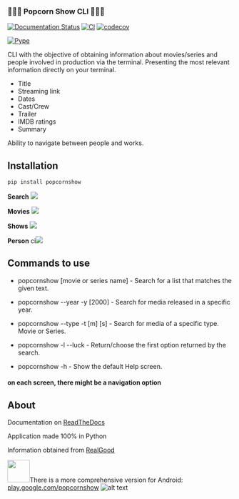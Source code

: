 ### 🍿🍿🍿 Popcorn Show CLI 🍿🍿🍿

[![Documentation Status](https://readthedocs.org/projects/popcornshow-cli/badge/?version=latest)](https://popcornshow-cli.readthedocs.io/en/latest/?badge=latest)
[![CI](https://github.com/icaronunes/popcornshow-cli/actions/workflows/ci.yml/badge.svg)](https://github.com/icaronunes/popcornshow-cli/actions/workflows/ci.yml)
[![codecov](https://codecov.io/gh/icaronunes/popcornshow-cli/branch/master/graph/badge.svg?token=OL7MWQKQKR)](https://codecov.io/gh/icaronunes/popcornshow-cli)

[![Pype](https://pypi.org/static/images/logo-small.8998e9d1.svg)](https://pypi.org/project/popcornshow/)

CLI with the objective of obtaining information about movies/series and people involved in production via the terminal.
Presenting the most relevant information directly on your terminal.

- Title
- Streaming link
- Dates
- Cast/Crew
- Trailer
- IMDB ratings
- Summary

Ability to navigate between people and works.

## Installation

```bash
pip install popcornshow
```

**Search** 
![](https://popcornshow-cli.readthedocs.io/en/latest/assets/cli_search.png)

**Movies**
![](https://popcornshow-cli.readthedocs.io/en/latest/assets/show_movie.png)  

**Shows**
![](https://popcornshow-cli.readthedocs.io/en/latest/assets/show_serie.png)  

**Person**
ci![](https://popcornshow-cli.readthedocs.io/en/latest/assets/person.png)

## Commands to use

* popcornshow [movie or series name] - Search for a list that matches the given text.

* popcornshow --year -y [2000] - Search for media released in a specific year.

* popcornshow --type -t [m] [s] - Search for media of a specific type. Movie or Series.

* popcornshow -l --luck - Return/choose the first option returned by the search.

* popcornshow -h - Show the default Help screen.

#### on each screen, there might be a navigation option


## About
Documentation on [ReadTheDocs](https://popcornshow-cli.readthedocs.io/en/latest/?)

Application made 100% in Python

Information obtained from [RealGood](https://reelgood.com/)

<img src=https://popcornshow-cli.readthedocs.io/en/latest/assets/android.svg width=50px />There is a more comprehensive version for Android: [play.google.com/popcornshow](https://play.google.com/store/apps/details?id=br.com.icaro.filme) ![alt text](https://popcornshow-cli.readthedocs.io/en/latest/assets/popcorn.png)
